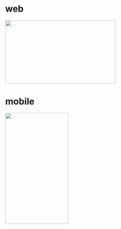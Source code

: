 <h1>web</h1>
<img src="assets/videos/Office-Furniture-web.mp4" width="350" height="200"/>
<h1>mobile</h1>
<img src="assets/videos/office-furniture-mobil.mp4" width="200" height="350"/>
